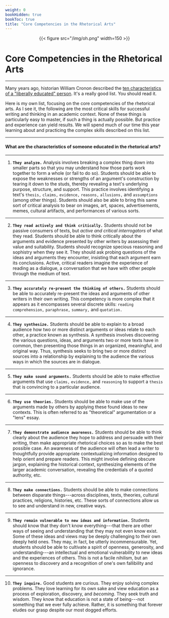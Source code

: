 ```yaml
---
weight: 0
bookHidden: true
bookToc: true
title: "Core Competencies in the Rhetorical Arts"
---
```


<div style="text-align:center">{{< figure src="/img/oh.png" width=150 >}}</div>

# Core Competencies in the Rhetorical Arts

---

Many years ago, historian William Cronon described the [ten characteristics of a "liberally educated" person](https://www.williamcronon.net/writing/only_connect.html). It's a really good list. You should read it. 

Here is my own list, focusing on the core competencies of the rhetorical arts. As I see it, the following are the most critical skills for successful writing and thinking in an academic context. None of these things is particularly easy to master, if such a thing is actually possible. But practice and experience can yield results. We will spend much of our time this year learning about and practicing the complex skills described on this list.

---

#### What are the characteristics of someone educated in the rhetorical arts?

---

1. **`They analyze.`** Analysis involves breaking a complex thing down into smaller parts so that you may understand how those parts work together to form a whole (or fail to do so). Students should be able to expose the weaknesses or strengths of an argument's construction by tearing it down to the studs, thereby revealing a text's underlying purpose, structure, and support. This practice involves identifying a text's `thesis,` `claims,` `evidence,` `reasons,` `allusions,` and `assumptions` (among other things). Students should also be able to bring this same sort of critical analysis to bear on images, art, spaces, advertisements, memes, cultural artifacts, and performances of various sorts.

---

2. **`They read actively and think critically.`** Students should not be passive consumers of texts, but *active and critical interrogators* of what they read. Students should be able to think critically about the arguments and evidence presented by other writers by assessing their value and suitability. Students should recognize specious reasoning and sophistry when they see it. They should ask probing questions of the ideas and arguments they encounter, insisting that each argument earn its conclusions. Active, critical readers imagine the experience of reading as a dialogue, a conversation that we have with other people through the medium of text.

---

3. **`They accurately re-present the thinking of others.`** Students should be able to accurately re-present the ideas and arguments of other writers in their own writing. This competency is more complex that it appears as it encompasses several discrete skills: `reading comprehension,` `paraphrase,` `summary,` and `quotation.` 

---

4. **`They synthesize.`** Students should be able to explain to a broad audience how two or more distinct arguments or ideas relate to each other, a practice known as synthesis. A synthesis involves discovering the various questions, ideas, and arguments two or more texts have in common, then presenting those things in an organized, meaningful, and original way. Thus, synthesis seeks to bring two or more distinct sources into a relationship by explaining to the audience the various ways in which the sources are in dialogue.

---

5. **`They make sound arguments.`** Students should be able to make effective arguments that use `claims,` `evidence,` and `reasoning` to support a `thesis` that is convincing to a particular audience.

---

6. **`They use theories.`** Students should be able to make use of the arguments made by others by applying these found ideas to new contexts. This is often referred to as "theoretical" argumentation or a "lens" essay.

---

7. **`They demonstrate audience awareness.`** Students should be able to think clearly about the audience they hope to address and persuade with their writing, then make appropriate rhetorical choices so as to make the best possible case. An awareness of the audience will often lead a writer to thoughtfully provide appropriate contextualizing information designed to help orient and prepare readers. This might involve defining obscure jargon, explaining the historical context, synthesizing elements of the larger academic conversation, revealing the credentials of a quoted authority, etc. 

---

8. **`They make connections.`** Students should be able to make connections between disparate things---across disciplines, texts, theories, cultural practices, religions, histories, etc. These sorts of connections allow us to see and understand in new, creative ways. 

---

9. **`They remain vulnerable to new ideas and information.`** Students should know that they don't know everything---that there are other ways of seeing and understanding that they may not even know exist. Some of these ideas and views may be deeply challenging to their own deeply held ones. They may, in fact, be utterly incommensurable. Yet, students should be able to cultivate a spirit of openness, generosity, and understanding---an intellectual and emotional vulnerability to new ideas and the experiences of others. This is not a facile nihilism, but an openness to discovery and a recognition of one's own fallibility and ignorance. 

---

10. **`They inquire.`** Good students are curious. They enjoy solving complex problems. They love learning for its own sake and view education as a process of exploration, discovery, and *becoming*. They seek truth and wisdom. They know that education is not a state of being---not something that we ever fully achieve. Rather, it is something that forever eludes our grasp despite our most dogged efforts.

